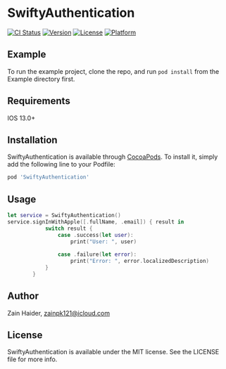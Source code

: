 # SwiftyAuthentication

[![CI Status](https://img.shields.io/travis/DeveloperZainModr/SwiftyAuthentication.svg?style=flat)](https://travis-ci.org/DeveloperZainModr/SwiftyAuthentication)
[![Version](https://img.shields.io/cocoapods/v/SwiftyAuthentication.svg?style=flat)](https://cocoapods.org/pods/SwiftyAuthentication)
[![License](https://img.shields.io/cocoapods/l/SwiftyAuthentication.svg?style=flat)](https://cocoapods.org/pods/SwiftyAuthentication)
[![Platform](https://img.shields.io/cocoapods/p/SwiftyAuthentication.svg?style=flat)](https://cocoapods.org/pods/SwiftyAuthentication)

## Example

To run the example project, clone the repo, and run `pod install` from the Example directory first.

## Requirements
IOS 13.0+

## Installation

SwiftyAuthentication is available through [CocoaPods](https://cocoapods.org). To install
it, simply add the following line to your Podfile:

```ruby
pod 'SwiftyAuthentication'
```
## Usage

```swift
let service = SwiftyAuthentication()
service.signInWithApple([.fullName, .email]) { result in
            switch result {
                case .success(let user):
                    print("User: ", user)
                    
                case .failure(let error):
                    print("Error: ", error.localizedDescription)
            }
        }
```

## Author

Zain Haider, zainpk121@icloud.com

## License

SwiftyAuthentication is available under the MIT license. See the LICENSE file for more info.
